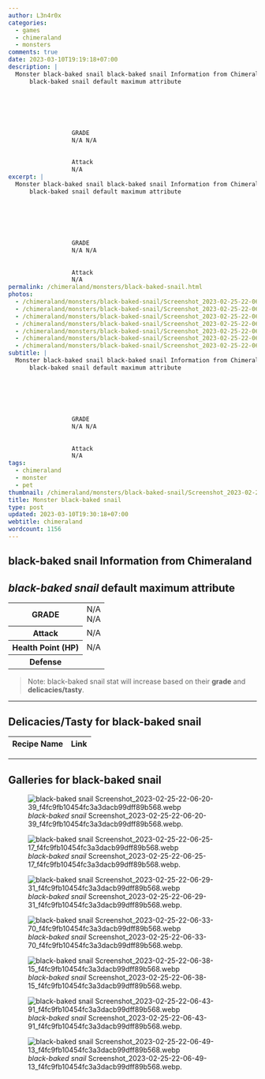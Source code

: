 ```yaml
---
author: L3n4r0x
categories:
  - games
  - chimeraland
  - monsters
comments: true
date: 2023-03-10T19:19:18+07:00
description: |
  Monster black-baked snail black-baked snail Information from Chimeraland
      black-baked snail default maximum attribute
      
        
          
            
              
                
                  GRADE
                  N/A N/A
                
                
                  Attack
                  N/A
excerpt: |
  Monster black-baked snail black-baked snail Information from Chimeraland
      black-baked snail default maximum attribute
      
        
          
            
              
                
                  GRADE
                  N/A N/A
                
                
                  Attack
                  N/A
permalink: /chimeraland/monsters/black-baked-snail.html
photos:
  - /chimeraland/monsters/black-baked-snail/Screenshot_2023-02-25-22-06-20-39_f4fc9fb10454fc3a3dacb99dff89b568.webp
  - /chimeraland/monsters/black-baked-snail/Screenshot_2023-02-25-22-06-25-17_f4fc9fb10454fc3a3dacb99dff89b568.webp
  - /chimeraland/monsters/black-baked-snail/Screenshot_2023-02-25-22-06-29-31_f4fc9fb10454fc3a3dacb99dff89b568.webp
  - /chimeraland/monsters/black-baked-snail/Screenshot_2023-02-25-22-06-33-70_f4fc9fb10454fc3a3dacb99dff89b568.webp
  - /chimeraland/monsters/black-baked-snail/Screenshot_2023-02-25-22-06-38-15_f4fc9fb10454fc3a3dacb99dff89b568.webp
  - /chimeraland/monsters/black-baked-snail/Screenshot_2023-02-25-22-06-43-91_f4fc9fb10454fc3a3dacb99dff89b568.webp
  - /chimeraland/monsters/black-baked-snail/Screenshot_2023-02-25-22-06-49-13_f4fc9fb10454fc3a3dacb99dff89b568.webp
subtitle: |
  Monster black-baked snail black-baked snail Information from Chimeraland
      black-baked snail default maximum attribute
      
        
          
            
              
                
                  GRADE
                  N/A N/A
                
                
                  Attack
                  N/A
tags:
  - chimeraland
  - monster
  - pet
thumbnail: /chimeraland/monsters/black-baked-snail/Screenshot_2023-02-25-22-06-20-39_f4fc9fb10454fc3a3dacb99dff89b568.webp
title: Monster black-baked snail
type: post
updated: 2023-03-10T19:30:18+07:00
webtitle: chimeraland
wordcount: 1156
---
```


<link
  rel="stylesheet"
  href="https://rawcdn.githack.com/dimaslanjaka/Web-Manajemen/870a349/css/bootstrap-5-3-0-alpha3-wrapper.css"
/>
<section id="bootstrap-wrapper">
  <div data-bs-theme="dark">
    <h2>black-baked snail Information from Chimeraland</h2>
    <h2 id="attribute"><i>black-baked snail</i> default maximum attribute</h2>
    <div class="row">
      <div class="col mb-2">
        <div class="card">
          <div class="card-body">
            <table>
              <tr>
                <th>GRADE</th>
                <td>N/A <br />N/A</td>
              </tr>
              <tr>
                <th>Attack</th>
                <td>N/A</td>
              </tr>
              <tr>
                <th>Health Point (HP)</th>
                <td>N/A</td>
              </tr>
              <tr>
                <th>Defense</th>
                <td></td>
              </tr>
            </table>
          </div>
        </div>
      </div>
    </div>
    <blockquote class="bd-callout bd-callout-warning">
      Note: black-baked snail stat will increase based on their <b>grade</b> and
      <b>delicacies/tasty</b>.
    </blockquote>
    <hr />
    <h2 id="delicacies">Delicacies/Tasty for black-baked snail</h2>
    <div class="card">
      <div class="card-body">
        <div class="table-responsive">
          <table class="table table-striped">
            <thead>
              <tr>
                <th>Recipe Name</th>
                <th>Link</th>
              </tr>
            </thead>
            <tbody></tbody>
          </table>
        </div>
      </div>
    </div>
    <hr />
    <div id="gallery">
      <h2>Galleries for black-baked snail</h2>
      <div class="row">
        <div class="col-lg-6 col-12">
          <figure>
            <img
              src="https://www.webmanajemen.com/chimeraland/monsters/black-baked-snail/Screenshot_2023-02-25-22-06-20-39_f4fc9fb10454fc3a3dacb99dff89b568.webp"
              alt="black-baked snail Screenshot_2023-02-25-22-06-20-39_f4fc9fb10454fc3a3dacb99dff89b568.webp"
            />
            <figcaption style="word-wrap: break-word">
              <i>black-baked snail</i>
              Screenshot_2023-02-25-22-06-20-39_f4fc9fb10454fc3a3dacb99dff89b568.webp.
            </figcaption>
          </figure>
        </div>
        <div class="col-lg-6 col-12">
          <figure>
            <img
              src="https://www.webmanajemen.com/chimeraland/monsters/black-baked-snail/Screenshot_2023-02-25-22-06-25-17_f4fc9fb10454fc3a3dacb99dff89b568.webp"
              alt="black-baked snail Screenshot_2023-02-25-22-06-25-17_f4fc9fb10454fc3a3dacb99dff89b568.webp"
            />
            <figcaption style="word-wrap: break-word">
              <i>black-baked snail</i>
              Screenshot_2023-02-25-22-06-25-17_f4fc9fb10454fc3a3dacb99dff89b568.webp.
            </figcaption>
          </figure>
        </div>
        <div class="col-lg-6 col-12">
          <figure>
            <img
              src="https://www.webmanajemen.com/chimeraland/monsters/black-baked-snail/Screenshot_2023-02-25-22-06-29-31_f4fc9fb10454fc3a3dacb99dff89b568.webp"
              alt="black-baked snail Screenshot_2023-02-25-22-06-29-31_f4fc9fb10454fc3a3dacb99dff89b568.webp"
            />
            <figcaption style="word-wrap: break-word">
              <i>black-baked snail</i>
              Screenshot_2023-02-25-22-06-29-31_f4fc9fb10454fc3a3dacb99dff89b568.webp.
            </figcaption>
          </figure>
        </div>
        <div class="col-lg-6 col-12">
          <figure>
            <img
              src="https://www.webmanajemen.com/chimeraland/monsters/black-baked-snail/Screenshot_2023-02-25-22-06-33-70_f4fc9fb10454fc3a3dacb99dff89b568.webp"
              alt="black-baked snail Screenshot_2023-02-25-22-06-33-70_f4fc9fb10454fc3a3dacb99dff89b568.webp"
            />
            <figcaption style="word-wrap: break-word">
              <i>black-baked snail</i>
              Screenshot_2023-02-25-22-06-33-70_f4fc9fb10454fc3a3dacb99dff89b568.webp.
            </figcaption>
          </figure>
        </div>
        <div class="col-lg-6 col-12">
          <figure>
            <img
              src="https://www.webmanajemen.com/chimeraland/monsters/black-baked-snail/Screenshot_2023-02-25-22-06-38-15_f4fc9fb10454fc3a3dacb99dff89b568.webp"
              alt="black-baked snail Screenshot_2023-02-25-22-06-38-15_f4fc9fb10454fc3a3dacb99dff89b568.webp"
            />
            <figcaption style="word-wrap: break-word">
              <i>black-baked snail</i>
              Screenshot_2023-02-25-22-06-38-15_f4fc9fb10454fc3a3dacb99dff89b568.webp.
            </figcaption>
          </figure>
        </div>
        <div class="col-lg-6 col-12">
          <figure>
            <img
              src="https://www.webmanajemen.com/chimeraland/monsters/black-baked-snail/Screenshot_2023-02-25-22-06-43-91_f4fc9fb10454fc3a3dacb99dff89b568.webp"
              alt="black-baked snail Screenshot_2023-02-25-22-06-43-91_f4fc9fb10454fc3a3dacb99dff89b568.webp"
            />
            <figcaption style="word-wrap: break-word">
              <i>black-baked snail</i>
              Screenshot_2023-02-25-22-06-43-91_f4fc9fb10454fc3a3dacb99dff89b568.webp.
            </figcaption>
          </figure>
        </div>
        <div class="col-lg-6 col-12">
          <figure>
            <img
              src="https://www.webmanajemen.com/chimeraland/monsters/black-baked-snail/Screenshot_2023-02-25-22-06-49-13_f4fc9fb10454fc3a3dacb99dff89b568.webp"
              alt="black-baked snail Screenshot_2023-02-25-22-06-49-13_f4fc9fb10454fc3a3dacb99dff89b568.webp"
            />
            <figcaption style="word-wrap: break-word">
              <i>black-baked snail</i>
              Screenshot_2023-02-25-22-06-49-13_f4fc9fb10454fc3a3dacb99dff89b568.webp.
            </figcaption>
          </figure>
        </div>
      </div>
    </div>
  </div>
</section>